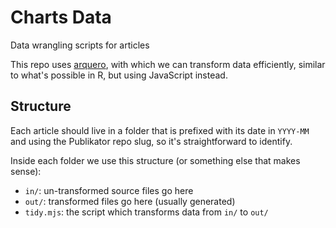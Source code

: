 # Charts Data

Data wrangling scripts for articles

This repo uses [arquero](https://uwdata.github.io/arquero/), with which we can transform data efficiently, similar to what's possible in R, but using JavaScript instead.

## Structure

Each article should live in a folder that is prefixed with its date in `YYYY-MM` and using the Publikator repo slug, so it's straightforward to identify.

Inside each folder we use this structure (or something else that makes sense):

- `in/`: un-transformed source files go here
- `out/`: transformed files go here (usually generated)
- `tidy.mjs`: the script which transforms data from `in/` to `out/`

